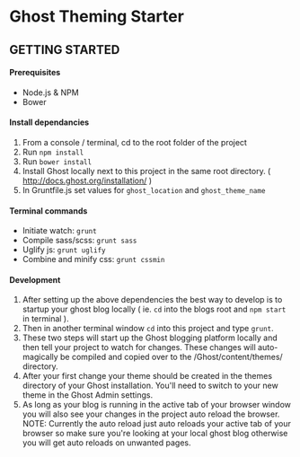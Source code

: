 # Ghost Theming Starter

## GETTING STARTED

#### Prerequisites

* Node.js & NPM
* Bower

#### Install dependancies

1. From a console / terminal, cd to the root folder of the project
2. Run `npm install`
3. Run `bower install`
4. Install Ghost locally next to this project in the same root directory. ( http://docs.ghost.org/installation/ )
5. In Gruntfile.js set values for `ghost_location` and `ghost_theme_name` 


#### Terminal commands

* Initiate watch: `grunt`
* Compile sass/scss: `grunt sass`
* Uglify js: `grunt uglify`
* Combine and minify css: `grunt cssmin`


#### Development
1. After setting up the above dependencies the best way to develop is to startup your ghost blog locally ( ie. `cd` into the blogs root and `npm start` in terminal ).
2. Then in another terminal window `cd` into this project and type `grunt`.
3. These two steps will start up the Ghost blogging platform locally and then tell your project to watch for changes. These changes will auto-magically be compiled and copied over to the /Ghost/content/themes/ directory.
4. After your first change your theme should be created in the themes directory of your Ghost installation. You'll need to switch to your new theme in the Ghost Admin settings.
4. As long as your blog is running in the active tab of your browser window you will also see your changes in the project auto reload the browser. NOTE: Currently the auto reload just auto reloads your active tab of your browser so make sure you're looking at your local ghost blog otherwise you will get auto reloads on unwanted pages.
